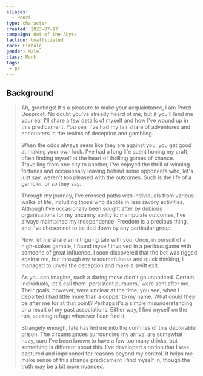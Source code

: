 ```yaml
---
aliases:
  - Ponzi
type: character
created: 2023-07-17
campaign: Out of the Abyss
faction: Unaffiliated
race: Firbolg
gender: Male
class: Monk
tags:
 - pc
---
```


## Background

> Ah, greetings! It's a pleasure to make your acquaintance, I am Ponzi Deeproot. No doubt you've already heard of me, but if you'll lend me your ear I'll share a few details of myself and how I've wound up in this predicament. You see, I've had my fair share of adventures and encounters in the realms of deception and gambling.
> 
> When the odds always seem like they are against you, you get good at making your own luck. I've had a long life spent honing my craft, often finding myself at the heart of thrilling games of chance. Travelling from one city to another, I've enjoyed the thrill of winning fortunes and occasionally leaving behind some opponents who, let's just say, weren't too pleased with the outcomes. Such is the life of a gambler, or so they say. 
> 
> Through my journey, I've crossed paths with individuals from various walks of life, including those who dabble in less savory activities. Although I've occasionally been sought after by dubious organizations for my uncanny ability to manipulate outcomes, I've always maintained my independence. Freedom is a precious thing, and I've chosen not to be tied down by any particular group.
> 
> Now, let me share an intriguing tale with you. Once, in pursuit of a high-stakes gamble, I found myself involved in a perilous game with someone of great influence. I soon discovered that the bet was rigged against me, but through my resourcefulness and quick thinking, I managed to unveil the deception and make a swift exit.
> 
> As you can imagine, such a daring move didn't go unnoticed. Certain individuals, let's call them 'persistent pursuers,' were sent after me. Their goals, however, were unclear at the time, you see, when I departed I had little more than a copper to my name. What could they be after me for at that point? Perhaps it's a simple misunderstanding or a result of my past associations. Either way, I find myself on the run, seeking refuge wherever I can find it. 
> 
> Strangely enough, fate has led me into the confines of this deplorable prison. The circumstances surrounding my arrival are somewhat hazy, sure I've been known to have a few too many drinks, but something is different about this. I've developed a notion that I was captured and imprisoned for reasons beyond my control. It helps me make sense of this strange predicament I find myself in, though the truth may be a bit more nuanced.